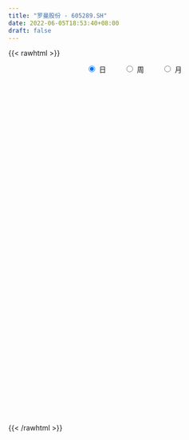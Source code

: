```yaml
---
title: "罗曼股份 - 605289.SH"
date: 2022-06-05T18:53:40+08:00
draft: false
---
```

{{< rawhtml >}}
    <div style="text-align: center">
        <label style="padding: 1rem;"><input style="margin-right: .5rem" type="radio" name="period" value="D" checked onclick="period_change(this)">日</label>
        <label style="padding: 1rem;"><input style="margin-right: .5rem" type="radio" name="period" value="W" onclick="period_change(this)">周</label>
        <label style="padding: 1rem;"><input style="margin-right: .5rem" type="radio" name="period" value="M" onclick="period_change(this)">月</label>
    </div>
    <div id="chart" style="height: 700px;"></div> 
    <script type="text/javascript">
        const D_v = [6069.51,31761.0,112683.31,18300.0,30371.97,60163.59,61885.45,42359.85,34785.06,49776.19,44214.12,34545.24,27684.08,41759.47,27247.69,24602.65,19018.17,21075.01,27548.87,19822.2,16063.7,19789.43,16485.0,17223.15,26973.32,48848.21,26053.26,18361.88,12901.35,13343.5,10807.61,8576.21,18135.04,12589.45,8574.08,11525.16,10287.47,9560.52,10184.72,10275.37,7949.41,40891.44,48172.71,25978.39,22243.63,19103.48,9302.84,12118.61,9191.47,8591.38,7093.53,8063.39,8908.12,7439.43,10913.73,4726.67,6540.66,5913.16,6016.28,12246.54,17367.37,11100.05,7139.4,6801.69,10966.13,8734.44,10386.92,8818.7,6903.37,5315.87,5274.79,5211.95,4568.22,8022.88,5975.34,5020.45,10353.42,9180.34,7245.17,6118.07,11013.66,8101.51,6915.34,5199.54,11264.86,9524.73,7008.09,4567.79,5481.83,5487.55,5267.74,7711.97,7195.49,6798.63,7052.44,7609.94,4222.51,5682.0,4227.31,6531.98,6374.49,4993.35,3622.36,3295.98,9128.65,4211.42,4534.93,2969.53,2271.8,1614.0,3649.89,2081.67,1881.21,1653.79,1880.99,1423.78,3702.88,3949.2,5769.26,1782.81,3447.64,26749.16,32038.06,24899.7,20241.39,15655.52,12466.83,9902.13,36558.05,18876.94,13637.25,51183.79,79148.18,119744.38,95726.33,84035.21,61635.64,65357.21,61170.28,40374.6,38294.41,69900.77,46799.88,27352.96,26534.94,25480.0,19648.8,15748.3,12358.0,14167.0,13708.0,16944.0,16859.59,59510.1,82264.11,112556.74,141708.79,110716.44,102154.6,98339.7,92988.75,84750.6,109457.9,69299.67,146100.78,100470.49,99672.29,103273.02,99517.67,87906.15,91834.32,69011.93,54570.12,41865.33,42322.79,41336.59,47186.8,38884.33,48217.86,42665.13,55144.91,44074.79,27823.0,37319.0,24613.33,20655.0,18637.0,14833.0,23633.0,16970.0,21249.0,18545.78,25575.95,15229.16,15856.0,29415.5,28060.5,71138.62,42992.44,32805.02,33479.0,36540.02,21219.1,15775.6,12604.8,14537.37,17304.79,26684.34,24661.17,17717.0,16130.0,13328.0,10822.0,9228.58,12413.8,11566.8,18574.0,17486.0,16724.13,29800.0,30219.51,19328.77,38102.78,45671.81,75365.88,40629.25,35655.67,59172.09,44987.0,35672.15,31734.15,33803.0,24323.39,22049.0,12792.0,13360.79,10859.0,17208.41,19978.0,24890.3,12215.97,16893.98,7177.0,37996.99,28201.99,26426.0,22984.58,15813.57,17252.63,28298.8,21889.83,13184.0,9405.0,9768.8,10369.99,8320.0,9125.0,8467.8,10337.0,14962.5,10319.5,7371.0,8940.0,7149.16,18588.34,42225.79,48234.3]
const D_histogram = [0.0,0.2508034188,0.209849933,-0.085054706,-0.4979506973,-0.8854405651,-1.0451369481,-1.1661749559,-1.1333642976,-0.994964802,-0.8106879123,-0.6635424121,-0.5950110116,-0.434400041,-0.3173167525,-0.2488846581,-0.1807810695,-0.1351867471,-0.1249281076,-0.0713380343,-0.0059988769,0.0275549731,0.0872279045,0.1522866867,0.2329180508,0.3319540202,0.350423574,0.3262014182,0.3038269843,0.2933019146,0.2683890383,0.2574886071,0.1768597286,0.0997460214,0.0548158843,0.0450516938,0.0736924263,0.1043136137,0.1279513803,0.1246214872,0.1310827271,0.3140747257,0.3466007822,0.3697528578,0.3466824938,0.2593221355,0.193728655,0.1658350329,0.1486153236,0.113122712,0.1022412893,0.0981886037,0.1098918746,0.0999742244,0.0480790892,0.0229000809,-0.0078785811,-0.0309629226,-0.0345422138,-0.0626440011,-0.1376852787,-0.2110963002,-0.2510762786,-0.287855909,-0.2575041819,-0.1841654741,-0.0802882025,-0.0155010369,0.0348259967,0.087411984,0.104634604,0.1419468402,0.1697878882,0.1994187738,0.203912967,0.201524266,0.2461797131,0.2255220792,0.2238467956,0.224074261,0.1790229799,0.1783830975,0.1732975601,0.1672117143,0.175114878,0.1386421783,0.0810569259,0.054554185,0.037311158,0.0362634582,0.0408717096,0.0627301607,0.0858155756,0.1044352012,0.1171271261,0.0932625631,0.0883668621,0.0520196998,0.0239114277,0.0208932382,-0.0033026202,-0.0114165448,-0.0038938458,-0.0054630141,-0.0694337997,-0.1083782216,-0.1599805352,-0.1539055532,-0.1180290047,-0.0899739965,-0.0865941218,-0.0571784743,-0.0332774567,-0.0152863405,-0.005736779,0.0031396639,-0.0207870963,-0.0288728955,-0.0437709782,-0.0467418839,-0.0362312025,0.0665003838,0.1391725331,0.2105752186,0.2673865891,0.2457326383,0.2450344592,0.2282311197,0.3031641371,0.3186575525,0.3049295509,0.4490475319,0.7007527132,0.8461935256,0.9467476517,0.7347699685,0.5597027565,0.2873984452,0.1783656972,0.0755074618,-0.0003918609,0.0173379384,-0.0948402163,-0.164920934,-0.2530675832,-0.3364910201,-0.3518253096,-0.3969054007,-0.4280056582,-0.4605013211,-0.4821840722,-0.441885198,-0.3989425448,-0.1769952175,0.1637862798,0.5805965771,0.7525765304,0.7922796517,0.8434663509,0.8002421633,0.7672081075,0.9326352743,1.2359071729,1.6330278247,1.4517817625,0.9467659712,0.3575836198,0.1803164966,-0.0572730992,-0.1713911194,-0.2036611876,-0.420514596,-0.7094643589,-0.8009239534,-0.8583452778,-0.8479841294,-0.9016005131,-0.9464169971,-0.8452798206,-0.8793987549,-0.7685861706,-0.8300902488,-0.9089673141,-0.8502134545,-0.8882177052,-0.8762758931,-0.9101533823,-0.9082724037,-0.7684117362,-0.6369931635,-0.4946052692,-0.389969518,-0.4220824669,-0.4185605719,-0.3683215508,-0.2146522533,0.1092360399,0.2730595059,0.3381961874,0.3041073291,0.2976262495,0.1511191364,0.0696864055,0.0369801055,0.0000687531,0.0039380342,-0.0376815901,-0.032792989,-0.0953001322,-0.1946411563,-0.2667453316,-0.243361701,-0.2067480196,-0.2258314383,-0.2897967999,-0.2661987067,-0.1615444479,-0.0411980136,0.0878745251,0.2211935272,0.2775672229,0.2546836618,0.307824927,0.5270214703,0.5657431635,0.5295089002,0.4680461266,0.510988498,0.5272476826,0.4219818866,0.3299805048,0.0563580749,-0.0948001507,-0.2587011786,-0.3461027098,-0.3801852676,-0.3960642887,-0.313282901,-0.2897130838,-0.3784978526,-0.4281645898,-0.5505653253,-0.7370482655,-0.8743835142,-0.9155621604,-0.8258559365,-0.661401104,-0.5108156565,-0.2365304494,0.0235904376,0.1660553499,0.2907467207,0.3473210039,0.3663779569,0.3511512549,0.3348557387,0.3301067004,0.3333676965,0.3477384109,0.2501020773,0.2329525707,0.2238608728,0.2114897345,0.1895714745,0.249178206,0.2879057117,0.3523416493]
const D_fast = [0.0,0.3135042735,0.325013271,0.0088449554,-0.5285387102,-1.1373887192,-1.5583693392,-1.9709510861,-2.2214815021,-2.331823207,-2.3502182954,-2.3689583983,-2.4491797507,-2.3971687903,-2.3594146899,-2.35320376,-2.3302954388,-2.3184978032,-2.3394711906,-2.3037156259,-2.2398761877,-2.1994335945,-2.1179536869,-2.0148232331,-1.8759623563,-1.6939378818,-1.5878624345,-1.5305342358,-1.4769519236,-1.4141515146,-1.3719671313,-1.3184954107,-1.3549093571,-1.407086559,-1.4383127249,-1.436813992,-1.389750153,-1.3330505622,-1.2774249505,-1.2495994718,-1.2103675501,-0.9488568701,-0.829680618,-0.714090328,-0.6504900685,-0.673019893,-0.6901812097,-0.6766160736,-0.6566819519,-0.6638938856,-0.649214986,-0.6287205206,-0.5895442811,-0.5744683752,-0.6143437381,-0.6337977262,-0.6665460334,-0.6973711056,-0.7095859502,-0.7533487378,-0.8628113351,-0.9889964317,-1.0917454797,-1.2004890873,-1.2345134057,-1.2072160664,-1.1234108455,-1.0624989391,-1.0034654063,-0.9290264229,-0.885645152,-0.8128462058,-0.7425581857,-0.6630726067,-0.6076001717,-0.5596078062,-0.4534074308,-0.417684545,-0.3633981296,-0.307152099,-0.3074476351,-0.2634917431,-0.2252528904,-0.1895358077,-0.1378539246,-0.1396660797,-0.1769871005,-0.1898512953,-0.1977665328,-0.189748368,-0.1749221892,-0.1373811979,-0.0928418891,-0.0481134633,-0.0061397568,-0.006688679,0.0105073355,-0.0128349019,-0.034965317,-0.032760197,-0.0577817104,-0.0687497712,-0.0622005337,-0.0651354555,-0.146464691,-0.2125036683,-0.3041011158,-0.336502522,-0.3301332247,-0.3245717156,-0.3428403714,-0.3277193424,-0.312137689,-0.2979681579,-0.2898527912,-0.2801914323,-0.3093149666,-0.3246189896,-0.3504598169,-0.3651161936,-0.3636633128,-0.2443066305,-0.136841348,-0.0127948578,0.11086316,0.1506423687,0.2112028044,0.2514572448,0.4021812965,0.4973391,0.5598434862,0.8162233502,1.2431167097,1.6001059036,1.9373469426,1.9090617515,1.8739202287,1.6734655286,1.6090242049,1.525042835,1.4490455471,1.4711098309,1.3352216222,1.2239106709,1.072497126,0.904950934,0.8016603172,0.6573538759,0.5192522039,0.3716312107,0.2294024415,0.1592300162,0.1024370332,0.2801355562,0.6618636234,1.2238230649,1.5839471508,1.8217201851,2.083773472,2.2406098252,2.3993777963,2.7979637817,3.4102124735,4.2155900814,4.3972894599,4.1289651614,3.6291787149,3.496990716,3.2450828453,3.0881170453,3.0049316801,2.6829496227,2.2166337701,1.9249431873,1.6529355434,1.4513006595,1.1722841475,0.8908634142,0.7806806355,0.5267120125,0.4453780541,0.1763514138,-0.1297674801,-0.283566984,-0.5436256611,-0.7507528223,-1.0121686571,-1.2373557794,-1.2895980459,-1.3174277641,-1.298691187,-1.2915478154,-1.4291813811,-1.530299629,-1.5721409956,-1.4721347615,-1.1209374583,-0.8888491158,-0.7391633874,-0.6972254135,-0.6292999307,-0.7380272597,-0.8020383892,-0.8254996628,-0.8623938269,-0.8575400373,-0.9085800592,-0.9118897053,-0.9982218815,-1.1462231947,-1.2850137029,-1.3224704975,-1.337543821,-1.4130850993,-1.5494996609,-1.5924512444,-1.5281830976,-1.4181361667,-1.2670949967,-1.0784776128,-0.9527121113,-0.9119247571,-0.7818272601,-0.4308753492,-0.2507178652,-0.1545749034,-0.0990261453,0.0716633505,0.2197344559,0.2199641315,0.2104578758,-0.0490750353,-0.2239332986,-0.4525096212,-0.6264368298,-0.7555657045,-0.8704607978,-0.8660001353,-0.9148585891,-1.0982678211,-1.2549757057,-1.5150177726,-1.8857627791,-2.2416939064,-2.5117630926,-2.6285208529,-2.6294162964,-2.6065347629,-2.3913821682,-2.1253636719,-1.9413849221,-1.7440068711,-1.6006023369,-1.4899508946,-1.4173897829,-1.3499713645,-1.2721937278,-1.1855908074,-1.0842854903,-1.1193963046,-1.0783076685,-1.0314341482,-0.9909328529,-0.9654582443,-0.8435569612,-0.7328530277,-0.5803316777]
const D_slow = [0.0,0.0627008547,0.115163338,0.0938996614,-0.0305880129,-0.2519481541,-0.5132323912,-0.8047761301,-1.0881172045,-1.336858405,-1.5395303831,-1.7054159861,-1.854168739,-1.9627687493,-2.0420979374,-2.1043191019,-2.1495143693,-2.1833110561,-2.214543083,-2.2323775916,-2.2338773108,-2.2269885675,-2.2051815914,-2.1671099197,-2.1088804071,-2.025891902,-1.9382860085,-1.856735654,-1.7807789079,-1.7074534292,-1.6403561696,-1.5759840178,-1.5317690857,-1.5068325804,-1.4931286093,-1.4818656858,-1.4634425793,-1.4373641758,-1.4053763308,-1.374220959,-1.3414502772,-1.2629315958,-1.1762814002,-1.0838431858,-0.9971725623,-0.9323420285,-0.8839098647,-0.8424511065,-0.8052972756,-0.7770165976,-0.7514562753,-0.7269091243,-0.6994361557,-0.6744425996,-0.6624228273,-0.6566978071,-0.6586674523,-0.666408183,-0.6750437364,-0.6907047367,-0.7251260564,-0.7779001315,-0.8406692011,-0.9126331783,-0.9770092238,-1.0230505923,-1.043122643,-1.0469979022,-1.038291403,-1.016438407,-0.990279756,-0.9547930459,-0.9123460739,-0.8624913805,-0.8115131387,-0.7611320722,-0.6995871439,-0.6432066241,-0.5872449252,-0.53122636,-0.486470615,-0.4418748406,-0.3985504506,-0.356747522,-0.3129688025,-0.278308258,-0.2580440265,-0.2444054802,-0.2350776907,-0.2260118262,-0.2157938988,-0.2001113586,-0.1786574647,-0.1525486644,-0.1232668829,-0.0999512421,-0.0778595266,-0.0648546017,-0.0588767447,-0.0536534352,-0.0544790902,-0.0573332264,-0.0583066879,-0.0596724414,-0.0770308913,-0.1041254467,-0.1441205805,-0.1825969688,-0.21210422,-0.2345977191,-0.2562462496,-0.2705408681,-0.2788602323,-0.2826818174,-0.2841160122,-0.2833310962,-0.2885278703,-0.2957460942,-0.3066888387,-0.3183743097,-0.3274321103,-0.3108070143,-0.2760138811,-0.2233700764,-0.1565234291,-0.0950902696,-0.0338316548,0.0232261251,0.0990171594,0.1786815475,0.2549139353,0.3671758182,0.5423639965,0.7539123779,0.9905992909,1.174291783,1.3142174721,1.3860670834,1.4306585077,1.4495353732,1.449437408,1.4537718926,1.4300618385,1.388831605,1.3255647092,1.2414419541,1.1534856267,1.0542592766,0.947257862,0.8321325318,0.7115865137,0.6011152142,0.501379578,0.4571307736,0.4980773436,0.6432264879,0.8313706205,1.0294405334,1.2403071211,1.4403676619,1.6321696888,1.8653285074,2.1743053006,2.5825622568,2.9455076974,3.1821991902,3.2715950952,3.3166742193,3.3023559445,3.2595081647,3.2085928678,3.1034642188,2.926098129,2.7258671407,2.5112808212,2.2992847889,2.0738846606,1.8372804113,1.6259604562,1.4061107674,1.2139642248,1.0064416626,0.779199834,0.5666464704,0.3445920441,0.1255230708,-0.1020152747,-0.3290833757,-0.5211863097,-0.6804346006,-0.8040859179,-0.9015782974,-1.0070989141,-1.1117390571,-1.2038194448,-1.2574825081,-1.2301734982,-1.1619086217,-1.0773595748,-1.0013327426,-0.9269261802,-0.8891463961,-0.8717247947,-0.8624797683,-0.8624625801,-0.8614780715,-0.870898469,-0.8790967163,-0.9029217493,-0.9515820384,-1.0182683713,-1.0791087966,-1.1307958014,-1.187253661,-1.259702861,-1.3262525377,-1.3666386497,-1.3769381531,-1.3549695218,-1.29967114,-1.2302793343,-1.1666084188,-1.0896521871,-0.9578968195,-0.8164610286,-0.6840838036,-0.5670722719,-0.4393251474,-0.3075132268,-0.2020177551,-0.1195226289,-0.1054331102,-0.1291331479,-0.1938084426,-0.28033412,-0.3753804369,-0.4743965091,-0.5527172343,-0.6251455053,-0.7197699684,-0.8268111159,-0.9644524472,-1.1487145136,-1.3673103922,-1.5962009322,-1.8026649164,-1.9680151924,-2.0957191065,-2.1548517188,-2.1489541094,-2.107440272,-2.0347535918,-1.9479233408,-1.8563288516,-1.7685410379,-1.6848271032,-1.6023004281,-1.518958504,-1.4320239012,-1.3694983819,-1.3112602392,-1.255295021,-1.2024225874,-1.1550297188,-1.0927351673,-1.0207587394,-0.932673327]
const D_data = [['2021-04-26', 32.72, 39.27, 32.72, 39.27],['2021-04-27', 43.2, 43.2, 42.0, 43.2],['2021-04-28', 47.5, 40.31, 39.33, 47.5],['2021-04-29', 36.28, 36.28, 36.28, 36.76],['2021-04-30', 32.65, 32.65, 32.65, 32.95],['2021-05-06', 31.8, 30.22, 30.05, 32.6],['2021-05-07', 30.22, 30.76, 29.22, 31.14],['2021-05-10', 30.1, 29.5, 29.4, 30.25],['2021-05-11', 29.51, 30.13, 29.51, 30.2],['2021-05-12', 30.3, 30.89, 30.2, 33.1],['2021-05-13', 30.47, 31.41, 29.55, 32.01],['2021-05-14', 30.84, 31.02, 30.5, 32.0],['2021-05-17', 30.88, 29.86, 29.67, 30.89],['2021-05-18', 29.73, 30.95, 29.73, 31.9],['2021-05-19', 30.35, 30.57, 30.0, 30.65],['2021-05-20', 30.63, 29.94, 29.8, 30.63],['2021-05-21', 29.61, 29.83, 29.6, 30.25],['2021-05-24', 29.91, 29.42, 29.3, 30.18],['2021-05-25', 29.08, 28.71, 28.37, 29.54],['2021-05-26', 28.71, 29.03, 28.41, 29.08],['2021-05-27', 28.95, 29.15, 28.94, 29.3],['2021-05-28', 29.22, 28.71, 28.64, 29.39],['2021-05-31', 28.74, 29.02, 28.48, 29.18],['2021-06-01', 29.0, 29.21, 28.82, 29.25],['2021-06-02', 29.38, 29.65, 29.22, 29.98],['2021-06-03', 29.65, 30.3, 29.53, 31.99],['2021-06-04', 30.25, 29.6, 29.34, 30.25],['2021-06-07', 29.62, 29.05, 28.85, 29.62],['2021-06-08', 29.05, 28.94, 28.81, 29.33],['2021-06-09', 28.83, 28.99, 28.61, 29.14],['2021-06-10', 28.8, 28.7, 28.68, 29.0],['2021-06-11', 28.65, 28.76, 28.56, 28.96],['2021-06-15', 28.76, 27.59, 27.5, 28.76],['2021-06-16', 27.62, 27.1, 27.01, 27.65],['2021-06-17', 27.08, 27.02, 26.93, 27.28],['2021-06-18', 27.0, 27.14, 26.73, 27.23],['2021-06-21', 27.15, 27.51, 27.02, 27.79],['2021-06-22', 27.51, 27.56, 27.26, 27.7],['2021-06-23', 27.74, 27.51, 27.37, 27.75],['2021-06-24', 27.59, 27.13, 27.1, 27.74],['2021-06-25', 27.1, 27.17, 27.02, 27.26],['2021-06-28', 27.27, 29.89, 27.21, 29.89],['2021-06-29', 30.91, 28.68, 28.62, 30.92],['2021-06-30', 28.5, 28.84, 28.47, 29.7],['2021-07-01', 28.39, 28.4, 28.3, 29.32],['2021-07-02', 28.35, 27.4, 27.21, 28.45],['2021-07-05', 27.4, 27.31, 26.9, 27.4],['2021-07-06', 27.26, 27.55, 27.02, 27.56],['2021-07-07', 27.49, 27.57, 27.28, 27.76],['2021-07-08', 27.56, 27.19, 27.12, 27.77],['2021-07-09', 27.06, 27.35, 27.0, 27.6],['2021-07-12', 27.32, 27.37, 27.3, 27.83],['2021-07-13', 27.4, 27.57, 27.36, 27.64],['2021-07-14', 27.68, 27.29, 27.24, 27.7],['2021-07-15', 27.2, 26.56, 26.31, 27.28],['2021-07-16', 26.8, 26.62, 26.56, 26.9],['2021-07-19', 26.58, 26.31, 26.16, 26.58],['2021-07-20', 26.4, 26.15, 26.03, 26.4],['2021-07-21', 26.1, 26.2, 26.0, 26.4],['2021-07-22', 26.2, 25.67, 25.65, 26.23],['2021-07-23', 25.61, 24.62, 24.61, 25.66],['2021-07-26', 24.53, 23.99, 23.78, 24.53],['2021-07-27', 23.9, 23.8, 23.78, 24.26],['2021-07-28', 23.96, 23.29, 23.15, 23.98],['2021-07-29', 23.98, 23.76, 23.58, 24.68],['2021-07-30', 23.75, 24.26, 23.75, 24.41],['2021-08-02', 24.29, 24.87, 24.01, 25.03],['2021-08-03', 25.03, 24.65, 24.65, 25.14],['2021-08-04', 24.65, 24.64, 24.35, 24.74],['2021-08-05', 24.59, 24.85, 24.43, 24.88],['2021-08-06', 24.74, 24.53, 24.41, 24.74],['2021-08-09', 24.53, 24.89, 24.53, 25.15],['2021-08-10', 24.77, 24.94, 24.77, 24.98],['2021-08-11', 24.86, 25.14, 24.86, 25.68],['2021-08-12', 25.11, 24.96, 24.94, 25.2],['2021-08-13', 24.9, 24.93, 24.85, 25.26],['2021-08-16', 25.0, 25.71, 24.95, 25.73],['2021-08-17', 25.61, 25.05, 24.96, 25.79],['2021-08-18', 25.06, 25.32, 25.01, 25.66],['2021-08-19', 25.39, 25.44, 25.18, 25.55],['2021-08-20', 25.64, 24.84, 24.45, 25.74],['2021-08-23', 24.85, 25.35, 24.8, 25.48],['2021-08-24', 25.35, 25.36, 25.16, 25.6],['2021-08-25', 25.34, 25.4, 25.16, 25.5],['2021-08-26', 25.42, 25.67, 25.32, 25.95],['2021-08-27', 25.58, 25.12, 25.02, 25.69],['2021-08-30', 25.14, 24.65, 24.5, 25.28],['2021-08-31', 24.65, 24.83, 24.52, 24.96],['2021-09-01', 24.99, 24.83, 24.56, 24.99],['2021-09-02', 24.61, 24.98, 24.61, 25.45],['2021-09-03', 24.89, 25.06, 24.85, 25.22],['2021-09-06', 25.0, 25.36, 25.0, 25.43],['2021-09-07', 25.33, 25.53, 25.21, 25.69],['2021-09-08', 25.46, 25.64, 25.36, 25.73],['2021-09-09', 25.51, 25.72, 25.51, 25.82],['2021-09-10', 25.64, 25.3, 25.2, 25.78],['2021-09-13', 25.4, 25.52, 25.2, 25.56],['2021-09-14', 25.53, 25.06, 25.01, 25.55],['2021-09-15', 25.08, 25.01, 24.8, 25.15],['2021-09-16', 25.16, 25.25, 25.1, 25.55],['2021-09-17', 25.3, 24.91, 24.75, 25.33],['2021-09-22', 24.82, 25.01, 24.2, 25.19],['2021-09-23', 25.01, 25.19, 24.92, 25.35],['2021-09-24', 25.2, 25.08, 25.01, 25.25],['2021-09-27', 25.01, 24.08, 24.01, 25.18],['2021-09-28', 24.08, 24.03, 23.63, 24.12],['2021-09-29', 23.96, 23.5, 23.5, 24.0],['2021-09-30', 23.68, 23.95, 23.51, 24.02],['2021-10-08', 23.9, 24.3, 23.9, 24.33],['2021-10-11', 24.3, 24.26, 24.17, 24.43],['2021-10-12', 24.25, 23.93, 23.82, 24.25],['2021-10-13', 23.95, 24.25, 23.86, 24.28],['2021-10-14', 24.18, 24.25, 24.0, 24.3],['2021-10-15', 24.3, 24.23, 24.06, 24.3],['2021-10-18', 24.29, 24.15, 24.02, 24.3],['2021-10-19', 24.24, 24.15, 24.07, 24.25],['2021-10-20', 24.17, 23.65, 23.65, 24.21],['2021-10-21', 23.65, 23.7, 23.53, 24.07],['2021-10-22', 23.71, 23.48, 23.39, 23.91],['2021-10-25', 23.48, 23.5, 23.3, 23.56],['2021-10-26', 23.5, 23.61, 23.4, 23.79],['2021-10-27', 23.93, 25.04, 23.67, 25.49],['2021-10-28', 24.93, 25.18, 24.82, 26.5],['2021-10-29', 25.0, 25.66, 25.0, 26.13],['2021-11-01', 25.5, 25.99, 24.83, 26.13],['2021-11-02', 25.99, 25.29, 24.99, 25.99],['2021-11-03', 25.28, 25.68, 25.19, 25.83],['2021-11-04', 25.68, 25.62, 25.3, 25.8],['2021-11-05', 25.62, 27.15, 25.6, 27.58],['2021-11-08', 27.16, 26.92, 26.55, 27.28],['2021-11-09', 26.81, 26.84, 26.42, 27.0],['2021-11-10', 27.9, 29.52, 27.09, 29.52],['2021-11-11', 29.52, 32.47, 28.0, 32.47],['2021-11-12', 33.0, 32.93, 31.88, 35.72],['2021-11-15', 31.72, 33.88, 30.52, 34.2],['2021-11-16', 32.7, 30.49, 30.49, 33.9],['2021-11-17', 30.26, 30.6, 29.34, 31.35],['2021-11-18', 30.63, 28.7, 28.55, 30.8],['2021-11-19', 28.8, 30.1, 28.73, 30.88],['2021-11-22', 30.28, 29.91, 29.0, 30.41],['2021-11-23', 29.89, 30.0, 29.23, 30.59],['2021-11-24', 30.0, 31.23, 29.73, 31.66],['2021-11-25', 31.05, 29.52, 29.5, 31.22],['2021-11-26', 29.21, 29.65, 29.21, 30.19],['2021-11-29', 28.45, 29.02, 28.45, 29.38],['2021-11-30', 29.53, 28.56, 28.15, 29.54],['2021-12-01', 28.4, 29.04, 28.31, 29.13],['2021-12-02', 28.9, 28.36, 28.32, 29.06],['2021-12-03', 28.14, 28.14, 28.13, 28.59],['2021-12-06', 28.07, 27.72, 27.42, 28.3],['2021-12-07', 27.69, 27.44, 27.15, 28.2],['2021-12-08', 27.59, 27.99, 27.3, 28.02],['2021-12-09', 27.8, 27.99, 27.75, 28.29],['2021-12-10', 28.16, 30.79, 28.1, 30.79],['2021-12-13', 31.5, 33.87, 31.0, 33.87],['2021-12-14', 35.0, 37.26, 34.61, 37.26],['2021-12-15', 37.26, 36.43, 34.41, 40.99],['2021-12-16', 35.49, 36.1, 34.45, 37.6],['2021-12-17', 35.67, 37.31, 34.01, 37.69],['2021-12-20', 36.38, 37.0, 36.01, 39.0],['2021-12-21', 35.04, 37.77, 34.0, 38.84],['2021-12-22', 40.17, 41.55, 38.8, 41.55],['2021-12-23', 44.0, 45.71, 42.01, 45.71],['2021-12-24', 48.0, 50.28, 48.0, 50.28],['2021-12-27', 55.31, 45.25, 45.25, 55.31],['2021-12-28', 40.99, 40.73, 40.73, 43.0],['2021-12-29', 38.01, 37.69, 36.72, 38.57],['2021-12-30', 37.27, 41.46, 37.21, 41.46],['2021-12-31', 42.0, 40.1, 38.68, 43.08],['2022-01-04', 41.0, 41.07, 39.09, 42.86],['2022-01-05', 40.17, 42.01, 39.5, 42.01],['2022-01-06', 40.99, 39.22, 38.5, 41.14],['2022-01-07', 38.05, 36.92, 36.8, 39.55],['2022-01-10', 37.7, 38.16, 35.87, 38.4],['2022-01-11', 37.99, 37.89, 37.03, 38.89],['2022-01-12', 38.06, 38.27, 36.5, 38.79],['2022-01-13', 37.9, 36.96, 36.9, 38.78],['2022-01-14', 36.7, 36.34, 36.3, 37.78],['2022-01-17', 36.05, 37.85, 35.88, 38.25],['2022-01-18', 37.7, 35.86, 35.72, 37.7],['2022-01-19', 35.86, 37.41, 35.8, 39.28],['2022-01-20', 37.41, 34.9, 34.72, 37.41],['2022-01-21', 34.33, 33.73, 33.62, 35.19],['2022-01-24', 34.15, 34.79, 33.82, 36.0],['2022-01-25', 35.14, 33.0, 33.0, 35.37],['2022-01-26', 33.09, 32.88, 31.67, 33.66],['2022-01-27', 32.55, 31.53, 31.31, 32.7],['2022-01-28', 31.55, 31.13, 31.05, 32.29],['2022-02-07', 31.47, 32.51, 30.58, 32.78],['2022-02-08', 32.78, 32.49, 31.85, 32.78],['2022-02-09', 32.48, 32.81, 32.18, 33.1],['2022-02-10', 32.99, 32.53, 32.02, 32.99],['2022-02-11', 32.38, 30.55, 30.49, 32.38],['2022-02-14', 30.8, 30.43, 30.0, 30.89],['2022-02-15', 30.39, 30.68, 30.1, 31.15],['2022-02-16', 30.68, 32.12, 30.68, 32.54],['2022-02-17', 31.91, 35.33, 31.8, 35.33],['2022-02-18', 36.63, 34.63, 34.2, 38.57],['2022-02-21', 33.9, 34.1, 33.4, 34.38],['2022-02-22', 33.55, 33.05, 32.75, 33.77],['2022-02-23', 33.44, 33.39, 32.55, 33.96],['2022-02-24', 33.27, 31.27, 30.86, 33.69],['2022-02-25', 31.2, 31.43, 31.2, 32.37],['2022-02-28', 31.44, 31.65, 30.51, 31.79],['2022-03-01', 31.77, 31.3, 30.96, 31.94],['2022-03-02', 31.3, 31.6, 30.89, 31.6],['2022-03-03', 31.61, 30.79, 30.65, 31.7],['2022-03-04', 30.77, 31.12, 30.3, 31.89],['2022-03-07', 30.69, 29.94, 29.0, 30.7],['2022-03-08', 30.27, 28.79, 28.64, 30.46],['2022-03-09', 28.65, 28.34, 27.2, 29.27],['2022-03-10', 29.0, 29.05, 28.51, 29.41],['2022-03-11', 28.69, 29.04, 28.08, 29.08],['2022-03-14', 29.0, 28.05, 28.03, 29.0],['2022-03-15', 27.89, 26.88, 26.78, 28.32],['2022-03-16', 27.16, 27.46, 26.37, 27.72],['2022-03-17', 27.58, 28.46, 27.38, 28.74],['2022-03-18', 28.39, 28.99, 27.66, 29.52],['2022-03-21', 28.93, 29.6, 28.93, 29.87],['2022-03-22', 29.59, 30.3, 28.71, 30.5],['2022-03-23', 30.27, 29.87, 29.4, 30.98],['2022-03-24', 30.09, 29.01, 28.95, 30.09],['2022-03-25', 29.35, 30.11, 28.65, 31.55],['2022-03-28', 30.7, 33.12, 29.81, 33.12],['2022-03-29', 33.58, 31.87, 30.82, 34.5],['2022-03-30', 31.71, 31.27, 30.68, 31.8],['2022-03-31', 30.87, 31.0, 30.55, 31.97],['2022-04-01', 30.45, 32.58, 29.88, 33.5],['2022-04-06', 32.0, 32.77, 31.8, 33.49],['2022-04-07', 32.14, 31.35, 31.35, 33.0],['2022-04-08', 31.11, 31.26, 30.39, 32.3],['2022-04-11', 30.66, 28.13, 28.13, 30.88],['2022-04-12', 27.3, 28.48, 27.3, 30.0],['2022-04-13', 28.58, 27.3, 27.03, 28.86],['2022-04-14', 27.67, 27.3, 27.3, 27.98],['2022-04-15', 27.18, 27.3, 26.66, 27.73],['2022-04-18', 27.33, 27.02, 26.36, 27.33],['2022-04-19', 26.99, 28.08, 26.91, 28.08],['2022-04-20', 28.11, 27.3, 27.08, 28.5],['2022-04-21', 26.82, 25.35, 25.2, 27.2],['2022-04-22', 25.0, 25.03, 24.4, 25.58],['2022-04-25', 24.48, 23.13, 23.1, 24.9],['2022-04-26', 20.82, 20.82, 20.82, 20.82],['2022-04-27', 18.74, 19.73, 18.74, 19.98],['2022-04-28', 19.73, 19.52, 19.03, 20.63],['2022-04-29', 19.9, 20.35, 19.57, 20.47],['2022-05-05', 20.91, 21.11, 20.1, 21.66],['2022-05-06', 20.6, 21.03, 20.6, 21.5],['2022-05-09', 21.24, 23.13, 21.08, 23.13],['2022-05-10', 23.01, 24.01, 22.33, 24.08],['2022-05-11', 24.23, 23.4, 23.4, 24.23],['2022-05-12', 23.4, 23.79, 22.98, 23.85],['2022-05-13', 24.05, 23.4, 23.13, 24.05],['2022-05-16', 23.4, 23.15, 23.02, 23.6],['2022-05-17', 23.14, 22.76, 22.3, 23.44],['2022-05-18', 22.76, 22.69, 22.35, 23.35],['2022-05-19', 22.26, 22.81, 22.08, 22.97],['2022-05-20', 22.81, 22.95, 22.58, 23.11],['2022-05-23', 22.96, 23.2, 22.96, 23.8],['2022-05-24', 23.54, 21.61, 21.61, 23.54],['2022-05-25', 21.7, 22.31, 21.7, 22.46],['2022-05-26', 22.61, 22.34, 21.9, 22.62],['2022-05-27', 22.29, 22.24, 21.9, 22.8],['2022-05-30', 22.24, 22.02, 21.84, 22.39],['2022-05-31', 22.12, 23.16, 21.41, 23.34],['2022-06-01', 23.99, 23.23, 22.23, 24.0],['2022-06-02', 22.78, 23.95, 22.33, 24.14]]
const W_v = [199185.79,122049.04,205680.46,140312.06,104299.21,135582.94,63990.55,50823.73,48257.49,156389.65,46297.83,40051.34,48084.01,44741.71,36699.65,28798.84,43910.66,41005.98,27813.0,36368.47,27038.29,11911.69,20844.53,2271.8,10880.56,16726.11,88917.37,94823.92,282590.54,367924.67,222722.62,99770.04,121188.69,549400.6800000001,454836.6200000001,549034.25,303322.52,211595.84,217925.69,116057.33,105973.73,159699.78,167035.58,86906.9,82658.17,69269.18,134175.19,256494.7,112393.3,106328.18,85151.68,116695.96,38798.15,90030.26,46051.59,51930.0,116197.59]
const W_histogram = [0.0,-0.1206153846,-0.1730244138,-0.2720769077,-0.3900847715,-0.3846247403,-0.4115915692,-0.5063089574,-0.5320727158,-0.4992908619,-0.4482631925,-0.4308486831,-0.5154815902,-0.5538033887,-0.5196220313,-0.4323083238,-0.3465547544,-0.2418719892,-0.1519591449,-0.0565255359,-0.0027107012,0.0579412996,0.0366042026,0.0593631674,0.0816289075,0.0588362368,0.1958483119,0.3813599404,0.8604539047,0.947013458,0.9327300572,0.7862164016,0.8281934073,1.2311989425,2.2481817298,2.1141786674,1.7076896407,1.3137542728,0.8157938685,0.2775153115,-0.1295372638,-0.1353160124,-0.3535653489,-0.5083072474,-0.7269308179,-0.8429268942,-0.8119294718,-0.6024199105,-0.5325011454,-0.7210053989,-0.9521073204,-1.3494244151,-1.4849556523,-1.3380634481,-1.198770129,-1.0854019829,-0.8373135813]
const W_fast = [0.0,-0.1507692308,-0.2464343634,-0.4135060842,-0.6290351408,-0.7197312947,-0.849596016,-1.0708906435,-1.2296725808,-1.3217134425,-1.3827515712,-1.4730492325,-1.6865525371,-1.8633251828,-1.9590493333,-1.9798127067,-1.9806978259,-1.9364830581,-1.88456,-1.803257775,-1.7501206155,-1.6749832898,-1.6871693362,-1.6495695795,-1.6068966125,-1.614980224,-1.429006071,-1.1481544573,-0.4539470169,-0.1306340991,0.0882650144,0.1383054592,0.3873308167,1.0981360875,2.6771643072,3.0717059118,3.0921392953,3.0266424955,2.7326305584,2.2637308292,1.8242939379,1.7846861862,1.4780455125,1.1962268022,0.7958705272,0.4691427273,0.2971577818,0.3560623655,0.2928558443,-0.0758997589,-0.5450285106,-1.2797017091,-1.7864718594,-1.9740955172,-2.1344947304,-2.29247708,-2.2537170738]
const W_slow = [0.0,-0.0301538462,-0.0734099496,-0.1414291765,-0.2389503694,-0.3351065545,-0.4380044468,-0.5645816861,-0.697599865,-0.8224225805,-0.9344883787,-1.0422005494,-1.171070947,-1.3095217941,-1.439427302,-1.5475043829,-1.6341430715,-1.6946110688,-1.7326008551,-1.746732239,-1.7474099143,-1.7329245894,-1.7237735388,-1.7089327469,-1.68852552,-1.6738164608,-1.6248543829,-1.5295143978,-1.3144009216,-1.0776475571,-0.8444650428,-0.6479109424,-0.4408625906,-0.133062855,0.4289825775,0.9575272443,1.3844496545,1.7128882227,1.9168366899,1.9862155177,1.9538312018,1.9200021987,1.8316108614,1.7045340496,1.5228013451,1.3120696216,1.1090872536,0.958482276,0.8253569896,0.6451056399,0.4070788098,0.069722706,-0.3015162071,-0.6360320691,-0.9357246013,-1.2070750971,-1.4164034924]
const W_data = [['2021-04-30', 32.72, 32.65, 32.65, 47.5],['2021-05-07', 31.8, 30.76, 29.22, 32.6],['2021-05-14', 30.1, 31.02, 29.4, 33.1],['2021-05-21', 30.88, 29.83, 29.6, 31.9],['2021-05-28', 29.91, 28.71, 28.37, 30.18],['2021-06-04', 28.74, 29.6, 28.48, 31.99],['2021-06-11', 29.62, 28.76, 28.56, 29.62],['2021-06-18', 28.76, 27.14, 26.73, 28.76],['2021-06-25', 27.15, 27.17, 27.02, 27.79],['2021-07-02', 27.27, 27.4, 27.21, 30.92],['2021-07-09', 27.4, 27.35, 26.9, 27.77],['2021-07-16', 27.32, 26.62, 26.31, 27.83],['2021-07-23', 26.58, 24.62, 24.61, 26.58],['2021-07-30', 24.53, 24.26, 23.15, 24.68],['2021-08-06', 24.29, 24.53, 24.01, 25.14],['2021-08-13', 24.53, 24.93, 24.53, 25.68],['2021-08-20', 25.0, 24.84, 24.45, 25.79],['2021-08-27', 24.85, 25.12, 24.8, 25.95],['2021-09-03', 25.14, 25.06, 24.5, 25.45],['2021-09-10', 25.0, 25.3, 25.0, 25.82],['2021-09-17', 25.4, 24.91, 24.75, 25.56],['2021-09-24', 24.82, 25.08, 24.2, 25.35],['2021-09-30', 25.01, 23.95, 23.5, 25.18],['2021-10-08', 23.9, 24.3, 23.9, 24.33],['2021-10-15', 24.3, 24.23, 23.82, 24.43],['2021-10-22', 24.29, 23.48, 23.39, 24.3],['2021-10-29', 23.48, 25.66, 23.3, 26.5],['2021-11-05', 25.5, 27.15, 24.83, 27.58],['2021-11-12', 27.16, 32.93, 26.42, 35.72],['2021-11-19', 31.72, 30.1, 28.55, 34.2],['2021-11-26', 30.28, 29.65, 29.0, 31.66],['2021-12-03', 28.45, 28.14, 28.13, 29.54],['2021-12-10', 28.07, 30.79, 27.15, 30.79],['2021-12-17', 31.5, 37.31, 31.0, 40.99],['2021-12-24', 36.38, 50.28, 34.0, 50.28],['2021-12-31', 55.31, 40.1, 36.72, 55.31],['2022-01-07', 41.0, 36.92, 36.8, 42.86],['2022-01-14', 37.7, 36.34, 35.87, 38.89],['2022-01-21', 36.05, 33.73, 33.62, 39.28],['2022-01-28', 34.15, 31.13, 31.05, 36.0],['2022-02-11', 31.47, 30.55, 30.49, 33.1],['2022-02-18', 30.8, 34.63, 30.0, 38.57],['2022-02-25', 33.9, 31.43, 30.86, 34.38],['2022-03-04', 31.44, 31.12, 30.3, 31.94],['2022-03-11', 30.69, 29.04, 27.2, 30.7],['2022-03-18', 29.0, 28.99, 26.37, 29.52],['2022-03-25', 28.93, 30.11, 28.65, 31.55],['2022-04-01', 30.7, 32.58, 29.81, 34.5],['2022-04-08', 32.0, 31.26, 30.39, 33.49],['2022-04-15', 30.66, 27.3, 26.66, 30.88],['2022-04-22', 27.33, 25.03, 24.4, 28.5],['2022-04-29', 24.48, 20.35, 18.74, 24.9],['2022-05-06', 20.91, 21.03, 20.1, 21.66],['2022-05-13', 21.24, 23.4, 21.08, 24.23],['2022-05-20', 23.4, 22.95, 22.08, 23.6],['2022-05-27', 22.96, 22.24, 21.61, 23.8],['2022-06-02', 22.24, 23.95, 21.41, 24.14]]
const M_v = [199185.79,588825.77,397212.2499999999,220522.0,161991.01,112400.1,118795.84,1020076.6899999999,1722215.3399999999,848901.38,448484.69,554556.45,479741.2099999998,252547.5,90460.09]
const M_histogram = [0.0,-0.2316581197,-0.3756722234,-0.7371447865,-0.8856260393,-0.983341924,-0.876587647,-0.5693307289,0.4001726801,0.4241240297,0.4588290626,0.4227425699,-0.2949631201,-0.5426131639,-0.6103341665]
const M_fast = [0.0,-0.2895726496,-0.5275048092,-1.0732635689,-1.4431513315,-1.7867026972,-1.8990953319,-1.7341710961,-0.6646245171,-0.5346421601,-0.3852298615,-0.3156307117,-1.1070771817,-1.4903805165,-1.7106850607]
const M_slow = [0.0,-0.0579145299,-0.1518325858,-0.3361187824,-0.5575252922,-0.8033607732,-1.022507685,-1.1648403672,-1.0647971972,-0.9587661897,-0.8440589241,-0.7383732816,-0.8121140616,-0.9477673526,-1.1003508942]
const M_data = [['2021-04-30', 32.72, 32.65, 32.65, 47.5],['2021-05-31', 31.8, 29.02, 28.37, 33.1],['2021-06-30', 29.0, 28.84, 26.73, 31.99],['2021-07-30', 28.39, 24.26, 23.15, 29.32],['2021-08-31', 24.29, 24.83, 24.01, 25.95],['2021-09-30', 24.99, 23.95, 23.5, 25.82],['2021-10-29', 23.9, 25.66, 23.3, 26.5],['2021-11-30', 25.5, 28.56, 24.83, 35.72],['2021-12-31', 28.4, 40.1, 27.15, 55.31],['2022-01-28', 41.0, 31.13, 31.05, 42.86],['2022-02-28', 31.47, 31.65, 30.0, 38.57],['2022-03-31', 31.77, 31.0, 26.37, 34.5],['2022-04-29', 30.45, 20.35, 18.74, 33.5],['2022-05-31', 20.91, 23.16, 20.1, 24.23],['2022-06-30', 23.99, 23.95, 22.23, 24.14]]
        const D_a = [null,null,47.5,null,null,null,null,null,null,null,null,null,null,null,null,null,null,null,28.37,null,null,null,null,null,null,31.99,null,null,null,null,null,null,null,null,null,26.73,null,null,null,null,null,null,30.92,null,null,null,26.9,null,null,null,null,27.83,null,null,null,null,null,null,null,null,null,null,null,23.15,null,null,null,null,null,null,null,null,null,null,null,null,null,null,null,null,null,null,null,null,25.95,null,null,null,null,null,null,null,null,null,null,null,null,null,null,null,null,null,null,null,null,null,23.5,null,null,null,null,null,24.3,null,null,null,null,null,null,23.3,null,null,null,null,null,null,null,null,null,null,null,null,null,35.72,null,null,null,null,null,null,null,null,null,null,null,null,null,null,null,null,27.15,null,null,null,null,null,40.99,null,null,null,34.0,null,null,null,null,null,null,null,43.08,null,null,null,null,null,null,null,null,null,null,null,null,null,null,null,null,null,null,null,null,null,null,null,null,30.0,null,null,null,38.57,null,null,null,null,null,null,null,null,null,null,null,null,null,null,null,null,null,26.37,null,null,null,null,null,null,null,null,34.5,null,null,null,null,null,null,null,null,null,null,null,null,null,null,null,null,null,null,18.74,null,null,null,null,null,null,24.23,null,null,null,null,null,null,null,null,null,null,null,null,null,21.41,null,null]
const W_a = [null,null,null,null,null,null,null,null,null,null,null,null,null,23.15,null,null,null,25.95,null,null,null,null,null,null,null,null,23.3,null,null,null,null,null,null,null,null,55.31,null,null,null,null,null,null,null,null,null,null,null,null,null,null,null,18.74,null,null,null,null,null]
const M_a = [null,null,null,23.15,null,null,null,null,null,null,null,null,null,null,null]
        const D_b = [[{ coord: ['2021-04-28', 31.99] }, { coord: ['2021-06-29', 28.37] }],[{ coord: ['2021-07-28', 24.3] }, { coord: ['2021-10-25', 23.5] }],[{ coord: ['2021-11-12', 35.72] }, { coord: ['2022-03-29', 34.0] }]]
const W_b = [[{ coord: ['2021-07-30', 25.95] }, { coord: ['2021-12-31', 23.3] }]]
const M_b = []
    </script>
{{< /rawhtml >}}